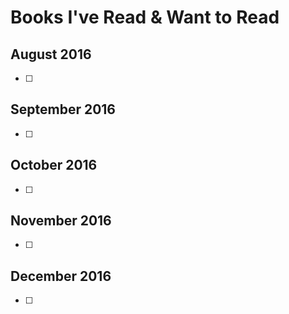 # Books I've Read & Want to Read

## August 2016

- [ ]

## September 2016

- [ ]

## October 2016

- [ ]

## November 2016

- [ ]

## December 2016

- [ ]